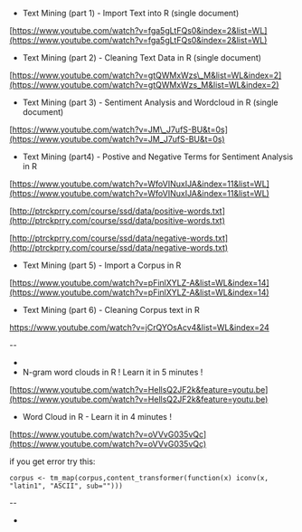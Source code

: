 * Text Mining \(part 1\) - Import Text into R \(single document\)

[https://www.youtube.com/watch?v=fga5gLtFQs0&index=2&list=WL](https://www.youtube.com/watch?v=fga5gLtFQs0&index=2&list=WL)

* Text Mining \(part 2\) - Cleaning Text Data in R \(single document\)

[https://www.youtube.com/watch?v=gtQWMxWzs\_M&list=WL&index=2](https://www.youtube.com/watch?v=gtQWMxWzs_M&list=WL&index=2)

* Text Mining \(part 3\) - Sentiment Analysis and Wordcloud in R \(single document\)

[https://www.youtube.com/watch?v=JM\_J7ufS-BU&t=0s](https://www.youtube.com/watch?v=JM_J7ufS-BU&t=0s)

* Text Mining \(part4\) - Postive and Negative Terms for Sentiment Analysis in R

[https://www.youtube.com/watch?v=WfoVINuxIJA&index=11&list=WL](https://www.youtube.com/watch?v=WfoVINuxIJA&index=11&list=WL)

[http://ptrckprry.com/course/ssd/data/positive-words.txt](http://ptrckprry.com/course/ssd/data/positive-words.txt)

[http://ptrckprry.com/course/ssd/data/negative-words.txt](http://ptrckprry.com/course/ssd/data/negative-words.txt)

* Text Mining \(part 5\) - Import a Corpus in R

[https://www.youtube.com/watch?v=pFinlXYLZ-A&list=WL&index=14](https://www.youtube.com/watch?v=pFinlXYLZ-A&list=WL&index=14)

* Text Mining \(part 6\) - Cleaning Corpus text in R

https://www.youtube.com/watch?v=jCrQYOsAcv4&list=WL&index=24

--

* 
* N-gram word clouds in R ! Learn it in 5 minutes !

[https://www.youtube.com/watch?v=HellsQ2JF2k&feature=youtu.be](https://www.youtube.com/watch?v=HellsQ2JF2k&feature=youtu.be)

* Word Cloud in R - Learn it in 4 minutes !

[https://www.youtube.com/watch?v=oVVvG035vQc](https://www.youtube.com/watch?v=oVVvG035vQc)

if you get error try this:

`corpus <- tm_map(corpus,content_transformer(function(x) iconv(x, "latin1", "ASCII", sub="")))`

--

* 


